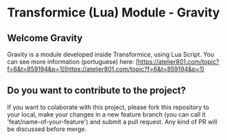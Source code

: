 # Transformice (Lua) Module - Gravity

## Welcome Gravity

Gravity is a module developed inside Transformice, using Lua Script. You can see more information (portuguese) here: [https://atelier801.com/topic?f=6&t=859194&p=1](https://atelier801.com/topic?f=6&t=859194&p=1)

## Do you want to contribute to the project?

If you want to colaborate with this project, please fork this repository to your local, make your changes in a new feature branch (you can call it 'feat/name-of-your-feature') and submit a pull request. Any kind of PR will be discussed before merge.